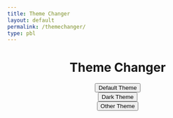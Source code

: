 ```yaml
---
title: Theme Changer
layout: default
permalink: /themechanger/
type: pbl
---
```

# <center>Theme Changer</center>

<html>
<head>
    <meta charset="UTF-8">
    <link rel="stylesheet" href="../assets/css/fastpages-styles.css" id="default-theme-link">
    <link rel="stylesheet" href="../assets/css/dark-mode1.css" id="dark-theme-link">
    <link rel="stylesheet" href="../assets/css/other-style.css" id="other-theme-link" disabled>
    <link rel="stylesheet" href="../assets/css/another-style.css" id="another-theme-link" disabled>
    <link rel="stylesheet" href="../assets/css/mort-style.css" id="another-theme-link" disabled>
</head>
<body>
    <center><button id="default-theme-toggle">Default Theme</button></center>
    <center><button id="dark-theme-toggle">Dark Theme</button></center>
    <center><button id="other-theme-toggle">Other Theme </button></center>
    <script>
        const defaultToggleButton = document.querySelector('#default-theme-toggle');
        const darkToggleButton = document.querySelector('#dark-theme-toggle');
        const otherToggleButton = document.querySelector('#other-theme-toggle');
        const anotherToggleButton = document.querySelector('#another-theme-toggle');
        const defaultThemeLink = document.querySelector('#default-theme-link');
        const darkThemeLink = document.querySelector('#dark-theme-link');
        const otherThemeLink = document.querySelector('#other-theme-link');
        const anotherThemeLink = document.querySelector('#another-theme-link');
        defaultToggleButton.addEventListener('click', () => {
            defaultThemeLink.disabled = false;
            darkThemeLink.disabled = true;
            otherThemeLink.disabled = true;
            anotherThemeLink.disabled = true;
        });
        darkToggleButton.addEventListener('click', () => {
            defaultThemeLink.disabled = true;
            darkThemeLink.disabled = false;
            otherThemeLink.disabled = true;
            anotherThemeLink.disabled = true;
        });
        otherToggleButton.addEventListener('click', () => {
            defaultThemeLink.disabled = true;
            darkThemeLink.disabled = true;
            otherThemeLink.disabled = false;
            anotherThemeLink.disabled = true;
        });
        anotherToggleButton.addEventListener('click', () => {
            defaultThemeLink.disabled = true;
            darkThemeLink.disabled = true;
            otherThemeLink.disabled = true;
            anotherThemeLink.disabled = false;
        });
    </script>
</body>
</html>